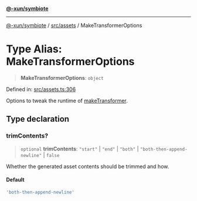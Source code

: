[**@-xun/symbiote**](../../../README.md)

***

[@-xun/symbiote](../../../README.md) / [src/assets](../README.md) / MakeTransformerOptions

# Type Alias: MakeTransformerOptions

> **MakeTransformerOptions**: `object`

Defined in: [src/assets.ts:306](https://github.com/Xunnamius/symbiote/blob/385866d2602d36dd6b86c7f4511dc3df19a6ef56/src/assets.ts#L306)

Options to tweak the runtime of [makeTransformer](../functions/makeTransformer.md).

## Type declaration

### trimContents?

> `optional` **trimContents**: `"start"` \| `"end"` \| `"both"` \| `"both-then-append-newline"` \| `false`

Whether the generated asset contents should be trimmed and how.

#### Default

```ts
'both-then-append-newline'
```
